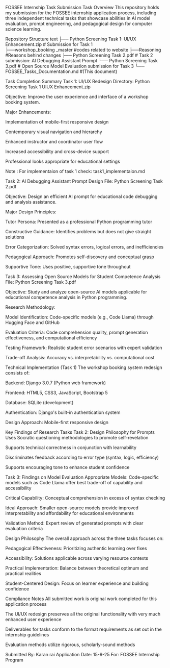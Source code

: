 FOSSEE Internship Task Submission
Task Overview
This repository holds my submission for the FOSSEE internship application process, including three independent technical tasks that showcase abilities in AI model evaluation, prompt engineering, and pedagogical design for computer science learning. 

Repository Structure
text
├── Python Screening Task 1: UI/UX Enhancement.zip        # Submission for Task 1           
     ├──workshop_booking _master                          #codes related to website
     ├──Reasoning                                         #Reasons behind changes 
├── Python Screening Task 2.pdf                           # Task 2 submission: AI Debugging Assistant Prompt
└── Python Screening Task 3.pdf                           # Open Source Model Evaluation submission for Task 3
└── FOSSEE_Tasks_Documentation.md                         #(This document)
                           
Task Completion Summary
Task 1: UI/UX Redesign
Directory: Python Screening Task 1 UIUX Enhancement.zip  

Objective: Improve the user experience and interface of a workshop booking system.

Major Enhancements:

Implementation of mobile-first responsive design

Contemporary visual navigation and hierarchy

Enhanced instructor and coordinator user flow

Increased accessibility and cross-device support

Professional looks appropriate for educational settings

Note : For implementaion of task 1 check: task1_implementaion.md 

Task 2: AI Debugging Assistant Prompt Design
File: Python Screening Task 2.pdf

Objective: Design an efficient AI prompt for educational code debugging and analysis assistance.

Major Design Principles:

Tutor Persona: Presented as a professional Python programming tutor

Constructive Guidance: Identifies problems but does not give straight solutions

Error Categorization: Solved syntax errors, logical errors, and inefficiencies

Pedagogical Approach: Promotes self-discovery and conceptual grasp

Supportive Tone: Uses positive, supportive tone throughout

Task 3: Assessing Open Source Models for Student Competence Analysis
File: Python Screening Task 3.pdf

Objective: Study and analyze open-source AI models applicable for educational competence analysis in Python programming.

Research Methodology:

Model Identification: Code-specific models (e.g., Code Llama) through Hugging Face and GitHub

Evaluation Criteria: Code comprehension quality, prompt generation effectiveness, and computational efficiency

Testing Framework: Realistic student error scenarios with expert validation

Trade-off Analysis: Accuracy vs. interpretability vs. computational cost

Technical Implementation (Task 1)
The workshop booking system redesign consists of:

Backend: Django 3.0.7 (Python web framework)

Frontend: HTML5, CSS3, JavaScript, Bootstrap 5

Database: SQLite (development)

Authentication: Django's built-in authentication system

Design Approach: Mobile-first responsive design

Key Findings of Research Tasks
Task 2: Design Philosophy for Prompts
Uses Socratic questioning methodologies to promote self-revelation

Supports technical correctness in conjunction with learnability

Discriminates feedback according to error type (syntax, logic, efficiency)

Supports encouraging tone to enhance student confidence

Task 3: Findings on Model Evaluation
Appropriate Models: Code-specific models such as Code Llama offer best trade-off of capability and accessibility

Critical Capability: Conceptual comprehension in excess of syntax checking

Ideal Approach: Smaller open-source models provide improved interpretability and affordability for educational environments

Validation Method: Expert review of generated prompts with clear evaluation criteria

Design Philosophy
The overall approach across the three tasks focuses on:

Pedagogical Effectiveness: Prioritizing authentic learning over fixes

Accessibility: Solutions applicable across varying resource contexts

Practical Implementation: Balance between theoretical optimum and practical realities

Student-Centered Design: Focus on learner experience and building confidence

Compliance Notes
All submitted work is original work completed for this application process

The UI/UX redesign preserves all the original functionality with very much enhanced user experience

Deliverables for tasks conform to the format requirements as set out in the internship guidelines

Evaluation methods utilize rigorous, scholarly-sound methods

Submitted By: Karan rai
Application Date: 15-9-25
For: FOSSEE Internship Program
